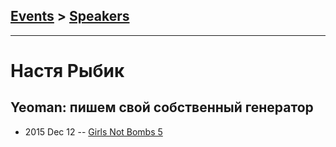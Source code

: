 ## [Events](../README.md) > [Speakers](../speakers.md)
---

# Настя Рыбик

## Yeoman: пишем свой собственный генератор
- 2015 Dec 12 -- [Girls Not Bombs 5](https://www.youtube.com/watch?v=FfF5e7ytmDw)    
